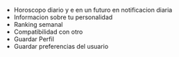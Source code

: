 -  Horoscopo diario y e en un futuro en notificacion diaria
-  Informacion sobre tu personalidad
-  Ranking semanal
-  Compatibilidad con otro
-  Guardar Perfil
-  Guardar preferencias del usuario
